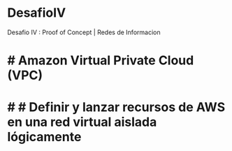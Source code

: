 # DesafioIV
Desafio IV : Proof of Concept | Redes de Informacion 

# # Amazon Virtual Private Cloud (VPC)
# # # Definir y lanzar recursos de AWS en una red virtual aislada lógicamente


